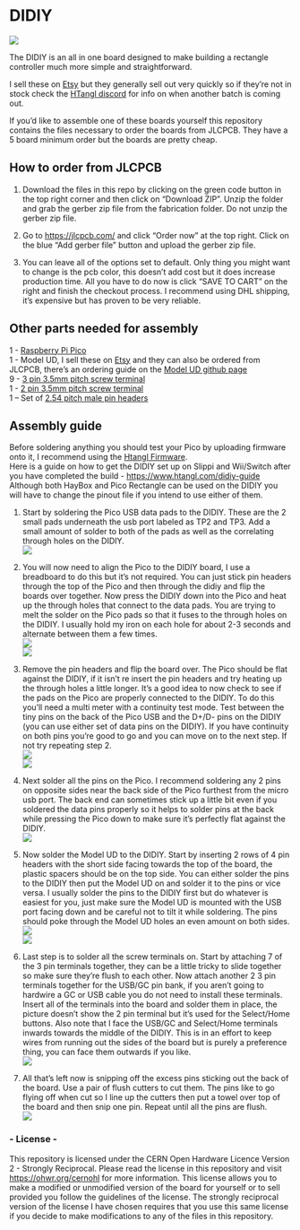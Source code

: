 # DIDIY #  

![](https://raw.githubusercontent.com/HTangl/DIDIY/main/Pictures/Complete.jpg)  

The DIDIY is an all in one board designed to make building a rectangle controller much more simple and straightforward.  

I sell these on [Etsy](https://www.etsy.com/shop/HTangl) but they generally sell out very quickly so if they’re not in stock check the [HTangl discord](https://discord.gg/yAeFsbCDpv) for info on when another batch is coming out.  

If you’d like to assemble one of these boards yourself this repository contains the files necessary to order the boards from JLCPCB. They have a 5 board minimum order but the boards are pretty cheap.  

## How to order from JLCPCB ##  

1. Download the files in this repo by clicking on the green code button in the top right corner and then click on “Download ZIP”. Unzip the folder and grab the gerber zip file from the fabrication folder. Do not unzip the gerber zip file.  

2. Go to https://jlcpcb.com/ and click “Order now” at the top right. Click on the blue “Add gerber file” button and upload the gerber zip file.  

3. You can leave all of the options set to default. Only thing you might want to change is the pcb color, this doesn’t add cost but it does increase production time. All you have to do now is click “SAVE TO CART” on the right and finish the checkout process. I recommend using DHL shipping, it’s expensive but has proven to be very reliable.  

## Other parts needed for assembly ##  

1 - [Raspberry Pi Pico](https://www.pishop.us/product/raspberry-pi-pico/)  
1 - Model UD, I sell these on [Etsy](https://www.etsy.com/shop/HTangl) and they can also be ordered from JLCPCB, there’s an ordering guide on the [Model UD github page](https://github.com/HTangl/Model-UD)  
9 - [3 pin 3.5mm pitch screw terminal](https://amazon.com/dp/B07B79Q911)  
1 - [2 pin 3.5mm pitch screw terminal](https://amazon.com/dp/B07B791NMQ)   
1 – Set of [2.54 pitch male pin headers](https://amazon.com/dp/B07PKKY8BX)  

## Assembly guide ##  

Before soldering anything you should test your Pico by uploading firmware onto it, I recommend using the [Htangl Firmware](https://github.com/HTangl/HTangl-Firmware).  
Here is a guide on how to get the DIDIY set up on Slippi and Wii/Switch after you have completed the build - https://www.htangl.com/didiy-guide  
Although both HayBox and Pico Rectangle can be used on the DIDIY you will have to change the pinout file if you intend to use either of them.  

1. Start by soldering the Pico USB data pads to the DIDIY. These are the 2 small pads underneath the usb port labeled as TP2 and TP3. Add a small amount of solder to both of the pads as well as the correlating through holes on the DIDIY.  
![](https://raw.githubusercontent.com/HTangl/DIDIY/main/Pictures/Guide%20Pictures/Data02.jpg)   

2. You will now need to align the Pico to the DIDIY board, I use a breadboard to do this but it’s not required. You can just stick pin headers through the top of the Pico and then through the didiy and flip the boards over together. Now press the DIDIY down into the Pico and heat up the through holes that connect to the data pads. You are trying to melt the solder on the Pico pads so that it fuses to the through holes on the DIDIY. I usually hold my iron on each hole for about 2-3 seconds and alternate between them a few times.  
![](https://raw.githubusercontent.com/HTangl/DIDIY/main/Pictures/Guide%20Pictures/Data04.jpg)  
![](https://raw.githubusercontent.com/HTangl/DIDIY/main/Pictures/Guide%20Pictures/Data06.jpg)  

3. Remove the pin headers and flip the board over. The Pico should be flat against the DIDIY, if it isn’t re insert the pin headers and try heating up the through holes a little longer. It’s a good idea to now check to see if the pads on the Pico are properly connected to the DIDIY. To do this you’ll need a multi meter with a continuity test mode. Test between the tiny pins on the back of the Pico USB and the D+/D- pins on the DIDIY (you can use either set of data pins on the DIDIY). If you have continuity on both pins you’re good to go and you can move on to the next step. If not try repeating step 2.  
![](https://raw.githubusercontent.com/HTangl/DIDIY/main/Pictures/Guide%20Pictures/Data07.jpg)  
![](https://raw.githubusercontent.com/HTangl/DIDIY/main/Pictures/Guide%20Pictures/Data08.jpg)  

4. Next solder all the pins on the Pico. I recommend soldering any 2 pins on opposite sides near the back side of the Pico furthest from the micro usb port. The back end can sometimes stick up a little bit even if you soldered the data pins properly so it helps to solder pins at the back while pressing the Pico down to make sure it’s perfectly flat against the DIDIY.  
![](https://raw.githubusercontent.com/HTangl/DIDIY/main/Pictures/Guide%20Pictures/Mount01.jpg)  

5. Now solder the Model UD to the DIDIY. Start by inserting 2 rows of 4 pin headers with the short side facing towards the top of the board, the plastic spacers should be on the top side. You can either solder the pins to the DIDIY then put the Model UD on and solder it to the pins or vice versa. I usually solder the pins to the DIDIY first but do whatever is easiest for you, just make sure the Model UD is mounted with the USB port facing down and be careful not to tilt it while soldering. The pins should poke through the Model UD holes an even amount on both sides.  
![](https://raw.githubusercontent.com/HTangl/DIDIY/main/Pictures/Guide%20Pictures/USB01.jpg)  
![](https://raw.githubusercontent.com/HTangl/DIDIY/main/Pictures/Guide%20Pictures/USB02.jpg)  

6. Last step is to solder all the screw terminals on. Start by attaching 7 of the 3 pin terminals together, they can be a little tricky to slide together so make sure they’re flush to each other. Now attach another 2 3 pin terminals together for the USB/GC pin bank, if you aren’t going to hardwire a GC or USB cable you do not need to install these terminals. Insert all of the terminals into the board and solder them in place, the picture doesn’t show the 2 pin terminal but it’s used for the Select/Home buttons. Also note that I face the USB/GC and Select/Home terminals inwards towards the middle of the DIDIY. This is in an effort to keep wires from running out the sides of the board but is purely a preference thing, you can face them outwards if you like.  
![](https://raw.githubusercontent.com/HTangl/DIDIY/main/Pictures/Guide%20Pictures/Screw02.jpg)  

7. All that’s left now is snipping off the excess pins sticking out the back of the board. Use a pair of flush cutters to cut them. The pins like to go flying off when cut so I line up the cutters then put a towel over top of the board and then snip one pin. Repeat until all the pins are flush.  
![](https://raw.githubusercontent.com/HTangl/DIDIY/main/Pictures/Guide%20Pictures/Pins02.jpg)  

### - License - ###  

This repository is licensed under the CERN Open Hardware Licence Version 2 - Strongly Reciprocal. Please read the license in this repository and visit https://ohwr.org/cernohl for more information. This license allows you to make a modified or unmodified version of the board for yourself or to sell provided you follow the guidelines of the license. The strongly reciprocal version of the license I have chosen requires that you use this same license if you decide to make modifications to any of the files in this repository.
